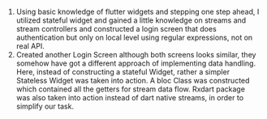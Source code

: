 1. Using basic knowledge of flutter widgets and stepping one step ahead, I utilized stateful widget and gained a little knowledge on        streams and stream controllers and constructed a login screen that does authentication but only on local level using regular expressions, not on real API.
2. Created another Login Screen although both screens looks similar, they somehow have got a different approach of implementing data handling. Here, instead of constructing a stateful Widget, rather a simpler Stateless Widget was taken into action. A bloc Class was constructed which contained all the getters for stream data flow. Rxdart package was also taken into action instead of dart native streams, in order to simplify our task.
